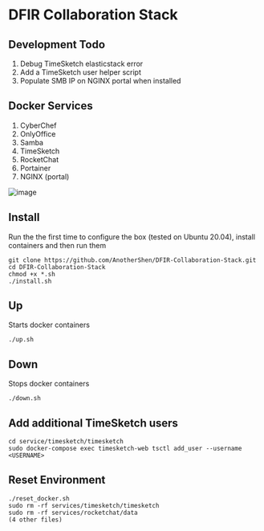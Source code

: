 # DFIR Collaboration Stack

## Development Todo
1. Debug TimeSketch elasticstack error
2. Add a TimeSketch user helper script
3. Populate SMB IP on NGINX portal when installed

## Docker Services
1. CyberChef
2. OnlyOffice
3. Samba
4. TimeSketch
5. RocketChat
6. Portainer
7. NGINX (portal)

![image](https://user-images.githubusercontent.com/9160174/135201899-4d002085-87b5-4459-9377-dadcf8a7c061.png)

## Install
Run the the first time to configure the box (tested on Ubuntu 20.04), install containers and then run them
```
git clone https://github.com/AnotherShen/DFIR-Collaboration-Stack.git
cd DFIR-Collaboration-Stack
chmod +x *.sh
./install.sh
```

## Up
Starts docker containers
```
./up.sh
```

## Down
Stops docker containers
```
./down.sh
```

## Add additional TimeSketch users
```
cd service/timesketch/timesketch
sudo docker-compose exec timesketch-web tsctl add_user --username <USERNAME>
```

## Reset Environment
```
./reset_docker.sh
sudo rm -rf services/timesketch/timesketch
sudo rm -rf services/rocketchat/data
(4 other files)
```